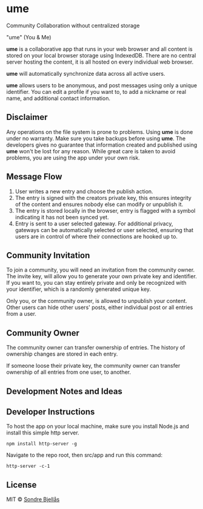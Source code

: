 # ume

Community Collaboration without centralized storage

"ume" (You & Me)


**ume** is a collaborative app that runs in your web browser and all content is stored on your local browser storage using IndexedDB. There are no central server hosting the content, it is all hosted on every individual web browser.

**ume** will automatically synchronize data across all active users.

**ume** allows users to be anonymous, and post messages using only a unique identifier. You can edit a profile if you want to, to add a nickname or real name, and additional contact information.

## Disclaimer

Any operations on the file system is prone to problems. Using **ume** is done under
no warranty. Make sure you take backups before using **ume**. The developers gives no guarantee that information created and published using **ume** won't be lost for any reason. While great care is taken to avoid problems, you are using the app under your own risk.

## Message Flow

1. User writes a new entry and choose the publish action.
2. The entry is signed with the creators private key, this ensures integrity of the content and ensures nobody else can modify or unpublish it.
3. The entry is stored locally in the browser, entry is flagged with a symbol indicating it has not been synced yet.
4. Entry is sent to a user selected gateway. For additional privacy, gateways can be automatically selected or user selected, ensuring that users are in control of where their connections are hooked up to.

## Community Invitation

To join a community, you will need an invitation from the community owner. The invite key, will allow you to generate your own private key and identifier. If you want to, you can stay entirely private and only be recognized with your identifier, which is a randomly generated unique key.

Only you, or the community owner, is allowed to unpublish your content. Other users can hide other users' posts, either individual post or all entries from a user.

## Community Owner

The community owner can transfer ownership of entries. The history of ownership changes are stored in each entry.

If someone loose their private key, the community owner can transfer ownership of all entries from one user, to another.

## Development Notes and Ideas



## Developer Instructions

To host the app on your local machine, make sure you install Node.js and install this simple http server.
```
npm install http-server -g
```

Navigate to the repo root, then src/app and run this command:

```
http-server -c-1
```





## License
    
MIT © [Sondre Bjellås](http://sondreb.com)